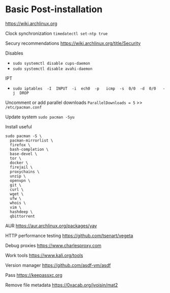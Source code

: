 # Basic Post-installation

https://wiki.archlinux.org

Clock synchronization
`timedatectl set-ntp true`

Secury recommendations
https://wiki.archlinux.org/title/Security

Disables
- `sudo systemctl disable cups-daemon`
- `sudo systemctl disable avahi-daemon`

IPT
- `sudo iptables  -I  INPUT  -i  ech0  -p   icmp  -s  0/0  -d  0/0   -j  DROP`

Uncomment or add parallel downloads
`ParallelDownloads = 5` >> `/etc/pacman.conf`

Update system
`sudo pacman -Syu`

Install useful
```shell
sudo pacman -S \
  pacman-mirrorlist \
  firefox \
  bash-completion \
  base-devel \
  tor \
  docker \
  firejail \
  proxychains \
  unzip \
  openvpn \
  git \
  curl \
  wget \
  ufw \
  whois \
  vim \
  hashdeep \
  qbittorrent
```

AUR
https://aur.archlinux.org/packages/yay

HTTP performance testing
https://github.com/tsenart/vegeta

Debug proxies
https://www.charlesproxy.com

Work tools
https://www.kali.org/tools

Version manager
https://github.com/asdf-vm/asdf

Pass
https://keepassxc.org

Remove file metadata
https://0xacab.org/jvoisin/mat2
